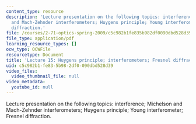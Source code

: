 ```yaml
---
content_type: resource
description: 'Lecture presentation on the following topics: interference; Michelson
  and Mach-Zehnder interferometers; Huygens principle; Young interferometer; Fresnel
  diffraction.'
file: /courses/2-71-optics-spring-2009/c5c982b1fe835b982df0090dbd528d39_MIT2_71S09_lec15.pdf
file_type: application/pdf
learning_resource_types: []
ocw_type: OCWFile
resourcetype: Document
title: 'Lecture 15: Huygens principle; interferometers; Fresnel diffraction'
uid: c5c982b1-fe83-5b98-2df0-090dbd528d39
video_files:
  video_thumbnail_file: null
video_metadata:
  youtube_id: null
---
```

Lecture presentation on the following topics: interference; Michelson and Mach-Zehnder interferometers; Huygens principle; Young interferometer; Fresnel diffraction.

